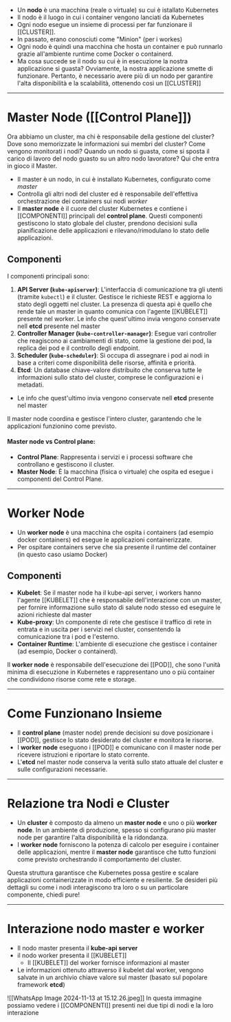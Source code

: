 - Un **nodo** è una macchina (reale o virtuale) su cui è istallato Kubernetes
- Il nodo è il luogo in cui i container vengono lanciati da Kubernetes
- Ogni nodo esegue un insieme di processi per far funzionare il [[CLUSTER]].
- In passato, erano conosciuti come "Minion" (per i workes)
- Ogni nodo è quindi una macchina che hosta un container e può runnarlo grazie all'ambiente runtime come Docker o containerd.
- Ma cosa succede se il nodo su cui è in esecuzione la nostra applicazione si guasta? Ovviamente, la nostra applicazione smette di funzionare. Pertanto, è necessario avere più di un nodo per garantire l'alta disponibilità e la scalabilità, ottenendo così un [[CLUSTER]]


***

# Master Node ([[Control Plane]])
Ora abbiamo un cluster, ma chi è responsabile della gestione del cluster? Dove sono memorizzate le informazioni sui membri del cluster? Come vengono monitorati i nodi? Quando un nodo si guasta, come si sposta il carico di lavoro del nodo guasto su un altro nodo lavoratore? Qui che entra in gioco il Master. 

- Il master è un nodo, in cui è installato Kubernetes, configurato come *master*
- Controlla gli altri nodi del cluster ed è responsabile dell'effettiva orchestrazione dei containers
  sui nodi *worker*
- Il **master node** è il cuore del cluster Kubernetes e contiene i [[COMPONENTI]] principali del **control plane**. Questi componenti gestiscono lo stato globale del cluster, prendono decisioni sulla pianificazione delle applicazioni e rilevano/rimodulano lo stato delle applicazioni. 

## Componenti  
I componenti principali sono:

1. **API Server (`kube-apiserver`)**: L'interfaccia di comunicazione tra gli utenti (tramite `kubectl`) e il cluster. Gestisce le richieste REST e aggiorna lo stato degli oggetti nel cluster.
   La presenza di questa api è quello che rende tale un master in quanto comunica con l'agente [[KUBELET]] presente nel worker. Le info che quest'ultimo invia vengono conservate nell **etcd** presente nel master
2. **Controller Manager (`kube-controller-manager`)**: Esegue vari controller che reagiscono ai cambiamenti di stato, come la gestione dei pod, la replica dei pod e il controllo degli endpoint.
3. **Scheduler (`kube-scheduler`)**: Si occupa di assegnare i pod ai nodi in base a criteri come disponibilità delle risorse, affinità e priorità.
4. **Etcd**: Un database chiave-valore distribuito che conserva tutte le informazioni sullo stato del cluster, comprese le configurazioni e i metadati.
-  Le info che quest'ultimo invia vengono conservate nell **etcd** presente nel master


Il master node coordina e gestisce l'intero cluster, garantendo che le applicazioni funzionino come previsto.

#### Master node vs Control plane:
- **Control Plane**: Rappresenta i servizi e i processi software che controllano e gestiscono il cluster.
- **Master Node**: È la macchina (fisica o virtuale) che ospita ed esegue i componenti del Control Plane.

***

# Worker Node
- Un **worker node** è una macchina che ospita i containers (ad esempio docker containers) ed esegue le applicazioni containerizzate. 
- Per ospitare containers serve che sia presente il runtime del container (in questo caso usiamo Docker)

## Componenti
- **Kubelet**: Se il master node ha il kube-api server, i workers hanno l'agente [[KUBELET]] che è responsabile dell'interazione con un master, per fornire informazione sullo stato di salute nodo stesso ed eseguire le azioni richieste dal master
-  **Kube-proxy**: Un componente di rete che gestisce il traffico di rete in entrata e in uscita per i servizi nel cluster, consentendo la comunicazione tra i pod e l'esterno.
- **Container Runtime**: L'ambiente di esecuzione che gestisce i container (ad esempio, Docker o containerd).


Il **worker node** è responsabile dell'esecuzione dei [[POD]], che sono l'unità minima di esecuzione in Kubernetes e rappresentano uno o più container che condividono risorse come rete e storage.


***

# Come Funzionano Insieme
- Il **control plane** (master node) prende decisioni su dove posizionare i [[POD]], gestisce lo stato desiderato del cluster e monitora le risorse.
- I **worker node** eseguono i [[POD]] e comunicano con il master node per ricevere istruzioni e riportare lo stato corrente.
- L'**etcd** nel master node conserva la verità sullo stato attuale del cluster e sulle configurazioni necessarie.


***

# Relazione tra Nodi e Cluster

- Un **cluster** è composto da almeno un **master node** e uno o più **worker node**. In un ambiente di produzione, spesso si configurano più master node per garantire l'alta disponibilità e la ridondanza.
- I **worker node** forniscono la potenza di calcolo per eseguire i container delle applicazioni, mentre il **master node** garantisce che tutto funzioni come previsto orchestrando il comportamento del cluster.

Questa struttura garantisce che Kubernetes possa gestire e scalare applicazioni containerizzate in modo efficiente e resiliente. Se desideri più dettagli su come i nodi interagiscono tra loro o su un particolare componente, chiedi pure!


***
# Interazione nodo master e worker
- Il nodo master presenta il **kube-api server**
- il nodo worker presenta il [[KUBELET]]
	- Il [[KUBELET]] del worker fornisce informazioni al master
- Le informazioni ottenuto attraverso il kubelet dal worker, vengono salvate in un archivio chiave valore sul master (basato sul popolare framework **etcd**)  

![[WhatsApp Image 2024-11-13 at 15.12.26.jpeg]]
In questa immagine possiamo vedere i [[COMPONENTI]] presenti nei due tipi di nodi e la loro interazione